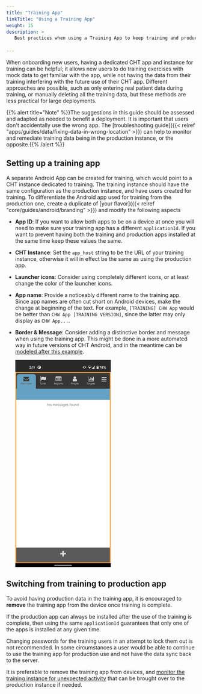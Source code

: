 ```yaml
---
title: "Training App"
linkTitle: "Using a Training App"
weight: 15
description: >
   Best practices when using a Training App to keep training and production data apart

---
```


When onboarding new users, having a dedicated CHT app and instance for training can be helpful; it allows new users to do training exercises with mock data to get familiar with the app, while not having the data from their training interfering with the future use of their CHT app. Different approaches are possible, such as only entering real patient data during training, or manually deleting all the training data, but these methods are less practical for large deployments.

{{% alert title="Note" %}}The suggestions in this guide should be assessed and adapted as needed to benefit a deployment. It is important that users don't accidentally use the wrong app. The [troubleshooting guide]({{< relref "apps/guides/data/fixing-data-in-wrong-location" >}}) can help to monitor and remediate training data being in the production instance, or the opposite.{{% /alert %}}

## Setting up a training app

A separate Android App can be created for training, which would point to a CHT instance dedicated to training. The training instance should have the same configuration as the production instance, and have users created for training. To differentiate the Android app used for training from the production one, create a duplicate of [your flavor]({{< relref "core/guides/android/branding" >}}) and modify the following aspects
- **App ID**: If you want to allow both apps to be on a device at once you will need to make sure your training app has a different `applicationId`. If you want to prevent having both the training and production apps installed at the same time keep these values the same.
- **CHT Instance**: Set the `app_host` string to be the URL of your training instance, otherwise it will in effect be the same as using the production app. 
- **Launcher icons**: Consider using completely different icons, or at least change the color of the launcher icons.
- **App name**: Provide a noticeably different name to the training app. Since app names are often cut short on Android devices, make the change at beginning of the text. For example, `[TRAINING] CHW App` would be better than `CHW App [TRAINING VERSION]`, since the latter may only display as `CHW App...`.
- **Border & Message**: Consider adding a distinctive border and message when using the training app. This might be done in a more automated way in future versions of CHT Android, and in the meantime can be [modeled after this example](https://github.com/medic/cht-android/commit/8d077ed08dc3889ef1f4e3bad7231931bca55d87).

   ![CHT with border](border.png)


## Switching from training to production app

To avoid having production data in the training app, it is encouraged to **remove** the training app from the device once training is complete. 

If the production app can always be installed after the use of the training is complete, then using the same `applicationId` guarantees that only one of the apps is installed at any given time.

Changing passwords for the training users in an attempt to lock them out is not recommended. In some circumstances a user would be able to continue to use the training app for production use and not have the data sync back to the server.

It is preferable to remove the training app from devices, and [monitor the training instance for unexpected activity]() that can be brought over to the production instance if needed.
